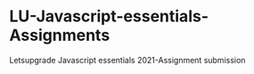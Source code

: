 # LU-Javascript-essentials-Assignments
Letsupgrade Javascript essentials 2021-Assignment submission
